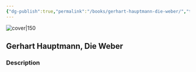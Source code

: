 ```yaml
---
{"dg-publish":true,"permalink":"/books/gerhart-hauptmann-die-weber/","title":"\"Die Weber\"","tags":["play","fiction","classic"]}
---
```




![cover|150](http://books.google.com/books/content?id=WKGDwgEACAAJ&printsec=frontcover&img=1&zoom=1&source=gbs_api)

## Gerhart Hauptmann, Die Weber

### Description


```